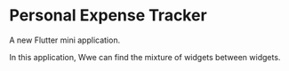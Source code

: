 # Personal Expense Tracker

A new Flutter mini application.

In this application, Wwe can find the mixture of widgets between widgets.
